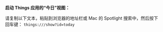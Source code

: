 **启动 Things 应用的“今日”视图：**

请复制以下文本，粘贴到浏览器的地址栏或 Mac 的 Spotlight 搜索中，然后按下回车键：
```things:///show?id=today```
